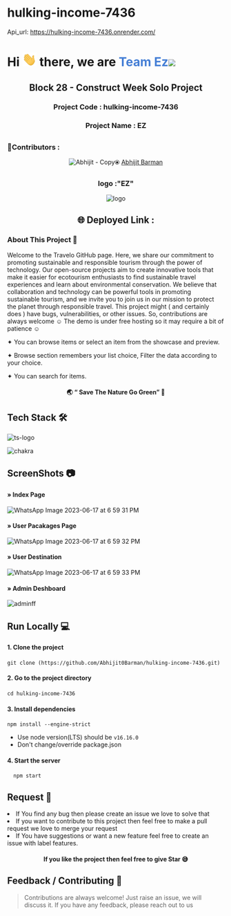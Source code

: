 # hulking-income-7436

Api_url: https://hulking-income-7436.onrender.com/

# Hi <img src="https://raw.githubusercontent.com/ABSphreak/ABSphreak/master/gifs/Hi.gif" width="33"> there, we are <span style="color: #447ED5">Team Ez</span><img src="https://camo.githubusercontent.com/d3359cb00ab0b5ed8f2e1fe3fceb4fbaf3b614340f8c0db99c17b9f50b351770/68747470733a2f2f656d6f6a69732e736c61636b6d6f6a69732e636f6d2f656d6f6a69732f696d616765732f313533313834393433302f343234362f626c6f622d73756e676c61737365732e6769663f31353331383439343330" width="33">

                                                 


<div align="center">
       
 <h2>Block 28 - Construct Week Solo Project</h2>
 <h3>Project Code : hulking-income-7436 </h3>
  <h3>Project Name : EZ </h3>
  

 </div>


##




<div align="center">
<h3 align="left">👷Contributors :</h3>
 

 ![Abhijit - Copy](https://github.com/Anburaj07/vogue-pocket-8479/assets/118152296/3d67baa2-3855-44e9-859a-f5cf120e27a3)⦿ [Abhijit Barman](https://github.com/Abhijit0Barman)    
</div>

##

<div align="center">

 <h3>logo :"EZ"</h3>

![logo](https://github.com/Abhijit0Barman/hulking-income-7436/assets/113384779/a7d6e8fc-f486-41b3-a74e-ce5cad8307a3)



 

 
 ## 🌐 Deployed Link : 
 

 </div>









  


<h3 align="left"> About This Project 📖</h3>


 
 <div aling="left">
  <p>   Welcome to the Travelo GitHub page. Here, we share our commitment to promoting sustainable and responsible tourism through the power of technology. Our open-source projects aim to create innovative tools that make it easier for ecotourism enthusiasts to find sustainable travel experiences and learn about environmental conservation. We believe that collaboration and technology can be powerful tools in promoting sustainable tourism, and we invite you to join us in our mission to protect the planet through responsible travel.
This project might ( and certainly does ) have bugs, vulnerabilities, or other issues. So, contributions are always welcome ☺
 The demo is under free hosting so it may require a bit of patience ☺ </p>



  
 </div>
   
    

✦ You can browse items or select an item from the showcase and preview.

✦ Browse section remembers your list choice, Filter the data according to your choice.

✦ You can search for items.
 <div align="center">
   <h4> 🌏 “ Save The Nature   Go Green” 🌴 </h4>
   </div>
   
   

##


## Tech Stack 🛠
![ts-logo](https://github.com/Abhijit0Barman/hulking-income-7436/assets/113384779/59352def-543c-4438-95fc-ebb01b1aa615)

<img width="998" alt="chakra" src="https://github.com/Abhijit0Barman/hulking-income-7436/assets/113384779/94a89e6a-18d0-4be4-a7e2-25e70e03ad7b">

##
## ScreenShots 📷
<h4>» Index Page </h4>


![WhatsApp Image 2023-06-17 at 6 59 31 PM](https://github.com/Anburaj07/vogue-pocket-8479/assets/118152296/c12e4f85-1b8f-4dde-ac89-e6b86fe6345a)

 
 <h4>» User Pacakages Page </h4>
 
 ![WhatsApp Image 2023-06-17 at 6 59 32 PM](https://github.com/Anburaj07/vogue-pocket-8479/assets/118152296/6071a730-d4c5-4c32-8bf6-cc3294859302)


 
   <h4>» User Destination </h4>
  
![WhatsApp Image 2023-06-17 at 6 59 33 PM](https://github.com/Anburaj07/vogue-pocket-8479/assets/118152296/190adb1a-a545-415f-a30b-5fb430e647c7)


 <h4>» Admin Deshboard </h4>
 
 
 ![adminff](https://github.com/Anburaj07/vogue-pocket-8479/assets/118152296/4965ecc4-efca-4d56-bfc8-4d8e1efa0aef)

 
 ##
   

 
 ##
 
## Run Locally  💻

<h4>1. Clone the project </h4>

```
git clone (https://github.com/Abhijit0Barman/hulking-income-7436.git)

```

<h4>2. Go to the project directory </h4> 

```
cd hulking-income-7436
```
<h4>3. Install dependencies </h4> 

```
npm install --engine-strict
```
- Use node version(LTS) should be `v16.16.0`
- Don't change/override package.json


<h4>4. Start the server </h4>

```
  npm start
```
##

## Request  🤗
<div>
<li>If You find any bug then please create an issue we love to solve that</li>
<li>If you want to contribute to this project then feel free to make a pull request we love to merge your request</li>
<li>If You have suggestions or want a new feature feel free to create an issue with label features.</li>
 </div>
   
  <div align="center">
   <h4>  If you like the project then feel free to give Star 😅</h4>
   </div>
  
 ## Feedback / Contributing 🤝
 > Contributions are always welcome! Just raise an issue, we will discuss it.
  > If you have any feedback, please reach out to us <a href="mailto: abhijitbarman96@gmail.com"></a>




 






